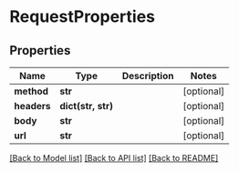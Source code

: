 # RequestProperties

## Properties
Name | Type | Description | Notes
------------ | ------------- | ------------- | -------------
**method** | **str** |  | [optional] 
**headers** | **dict(str, str)** |  | [optional] 
**body** | **str** |  | [optional] 
**url** | **str** |  | [optional] 

[[Back to Model list]](../README.md#documentation-for-models) [[Back to API list]](../README.md#documentation-for-api-endpoints) [[Back to README]](../README.md)


